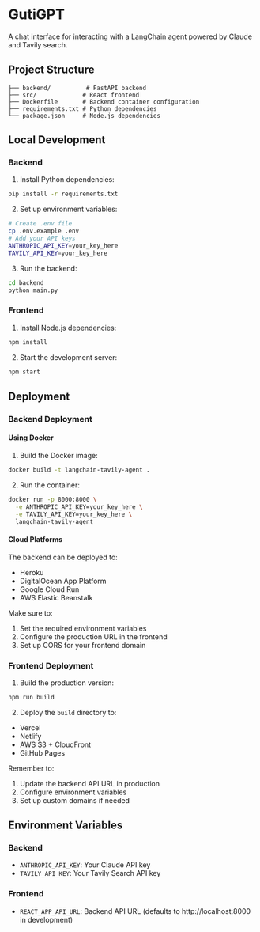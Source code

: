 # GutiGPT

A chat interface for interacting with a LangChain agent powered by Claude and Tavily search.

## Project Structure

```
├── backend/          # FastAPI backend
├── src/             # React frontend
├── Dockerfile       # Backend container configuration
├── requirements.txt # Python dependencies
└── package.json     # Node.js dependencies
```

## Local Development

### Backend
1. Install Python dependencies:
```bash
pip install -r requirements.txt
```

2. Set up environment variables:
```bash
# Create .env file
cp .env.example .env
# Add your API keys
ANTHROPIC_API_KEY=your_key_here
TAVILY_API_KEY=your_key_here
```

3. Run the backend:
```bash
cd backend
python main.py
```

### Frontend
1. Install Node.js dependencies:
```bash
npm install
```

2. Start the development server:
```bash
npm start
```

## Deployment

### Backend Deployment

#### Using Docker
1. Build the Docker image:
```bash
docker build -t langchain-tavily-agent .
```

2. Run the container:
```bash
docker run -p 8000:8000 \
  -e ANTHROPIC_API_KEY=your_key_here \
  -e TAVILY_API_KEY=your_key_here \
  langchain-tavily-agent
```

#### Cloud Platforms
The backend can be deployed to:
- Heroku
- DigitalOcean App Platform
- Google Cloud Run
- AWS Elastic Beanstalk

Make sure to:
1. Set the required environment variables
2. Configure the production URL in the frontend
3. Set up CORS for your frontend domain

### Frontend Deployment

1. Build the production version:
```bash
npm run build
```

2. Deploy the `build` directory to:
- Vercel
- Netlify
- AWS S3 + CloudFront
- GitHub Pages

Remember to:
1. Update the backend API URL in production
2. Configure environment variables
3. Set up custom domains if needed

## Environment Variables

### Backend
- `ANTHROPIC_API_KEY`: Your Claude API key
- `TAVILY_API_KEY`: Your Tavily Search API key

### Frontend
- `REACT_APP_API_URL`: Backend API URL (defaults to http://localhost:8000 in development) 
